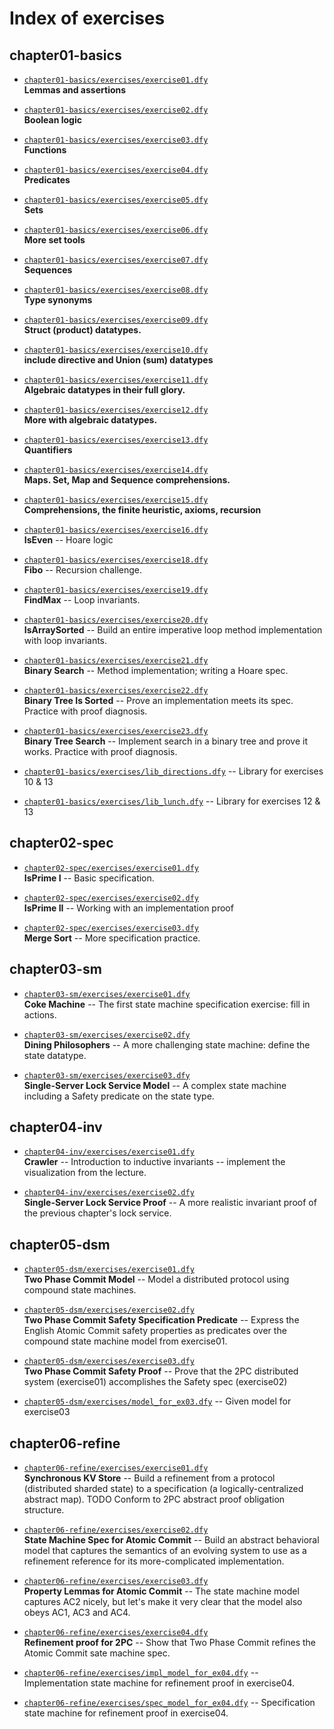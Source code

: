 # Index of exercises

## chapter01-basics

- [`chapter01-basics/exercises/exercise01.dfy`](chapter01-basics/exercises/exercise01.dfy)<br>**Lemmas and assertions**

- [`chapter01-basics/exercises/exercise02.dfy`](chapter01-basics/exercises/exercise02.dfy)<br>**Boolean logic**

- [`chapter01-basics/exercises/exercise03.dfy`](chapter01-basics/exercises/exercise03.dfy)<br>**Functions**

- [`chapter01-basics/exercises/exercise04.dfy`](chapter01-basics/exercises/exercise04.dfy)<br>**Predicates**

- [`chapter01-basics/exercises/exercise05.dfy`](chapter01-basics/exercises/exercise05.dfy)<br>**Sets**

- [`chapter01-basics/exercises/exercise06.dfy`](chapter01-basics/exercises/exercise06.dfy)<br>**More set tools**

- [`chapter01-basics/exercises/exercise07.dfy`](chapter01-basics/exercises/exercise07.dfy)<br>**Sequences**

- [`chapter01-basics/exercises/exercise08.dfy`](chapter01-basics/exercises/exercise08.dfy)<br>**Type synonyms**

- [`chapter01-basics/exercises/exercise09.dfy`](chapter01-basics/exercises/exercise09.dfy)<br>**Struct (product) datatypes.**

- [`chapter01-basics/exercises/exercise10.dfy`](chapter01-basics/exercises/exercise10.dfy)<br>**include directive and Union (sum) datatypes**

- [`chapter01-basics/exercises/exercise11.dfy`](chapter01-basics/exercises/exercise11.dfy)<br>**Algebraic datatypes in their full glory.**

- [`chapter01-basics/exercises/exercise12.dfy`](chapter01-basics/exercises/exercise12.dfy)<br>**More with algebraic datatypes.**

- [`chapter01-basics/exercises/exercise13.dfy`](chapter01-basics/exercises/exercise13.dfy)<br>**Quantifiers**

- [`chapter01-basics/exercises/exercise14.dfy`](chapter01-basics/exercises/exercise14.dfy)<br>**Maps. Set, Map and Sequence comprehensions.**

- [`chapter01-basics/exercises/exercise15.dfy`](chapter01-basics/exercises/exercise15.dfy)<br>**Comprehensions, the finite heuristic, axioms, recursion**

- [`chapter01-basics/exercises/exercise16.dfy`](chapter01-basics/exercises/exercise16.dfy)<br>**IsEven** -- Hoare logic

- [`chapter01-basics/exercises/exercise18.dfy`](chapter01-basics/exercises/exercise18.dfy)<br>**Fibo** -- Recursion challenge.

- [`chapter01-basics/exercises/exercise19.dfy`](chapter01-basics/exercises/exercise19.dfy)<br>**FindMax** -- Loop invariants.

- [`chapter01-basics/exercises/exercise20.dfy`](chapter01-basics/exercises/exercise20.dfy)<br>**IsArraySorted** -- Build an entire imperative loop method implementation with loop invariants.

- [`chapter01-basics/exercises/exercise21.dfy`](chapter01-basics/exercises/exercise21.dfy)<br>**Binary Search** -- Method implementation; writing a Hoare spec.

- [`chapter01-basics/exercises/exercise22.dfy`](chapter01-basics/exercises/exercise22.dfy)<br>**Binary Tree Is Sorted** -- Prove an implementation meets its spec. Practice with proof diagnosis.

- [`chapter01-basics/exercises/exercise23.dfy`](chapter01-basics/exercises/exercise23.dfy)<br>**Binary Tree Search** -- Implement search in a binary tree and prove it works. Practice with proof diagnosis.

- [`chapter01-basics/exercises/lib_directions.dfy`](chapter01-basics/exercises/lib_directions.dfy) -- Library for exercises 10 & 13

- [`chapter01-basics/exercises/lib_lunch.dfy`](chapter01-basics/exercises/lib_lunch.dfy) -- Library for exercises 12 & 13

## chapter02-spec

- [`chapter02-spec/exercises/exercise01.dfy`](chapter02-spec/exercises/exercise01.dfy)<br>**IsPrime I** -- Basic specification.

- [`chapter02-spec/exercises/exercise02.dfy`](chapter02-spec/exercises/exercise02.dfy)<br>**IsPrime II** -- Working with an implementation proof

- [`chapter02-spec/exercises/exercise03.dfy`](chapter02-spec/exercises/exercise03.dfy)<br>**Merge Sort** -- More specification practice.

## chapter03-sm

- [`chapter03-sm/exercises/exercise01.dfy`](chapter03-sm/exercises/exercise01.dfy)<br>**Coke Machine** -- The first state machine specification exercise: fill in actions.

- [`chapter03-sm/exercises/exercise02.dfy`](chapter03-sm/exercises/exercise02.dfy)<br>**Dining Philosophers** -- A more challenging state machine: define the state datatype.

- [`chapter03-sm/exercises/exercise03.dfy`](chapter03-sm/exercises/exercise03.dfy)<br>**Single-Server Lock Service Model** -- A complex state machine including a Safety predicate on the state type.

## chapter04-inv

- [`chapter04-inv/exercises/exercise01.dfy`](chapter04-inv/exercises/exercise01.dfy)<br>**Crawler** -- Introduction to inductive invariants -- implement the visualization from the lecture.

- [`chapter04-inv/exercises/exercise02.dfy`](chapter04-inv/exercises/exercise02.dfy)<br>**Single-Server Lock Service Proof** -- A more realistic invariant proof of the previous chapter's lock service.

## chapter05-dsm

- [`chapter05-dsm/exercises/exercise01.dfy`](chapter05-dsm/exercises/exercise01.dfy)<br>**Two Phase Commit Model** -- Model a distributed protocol using compound state machines.

- [`chapter05-dsm/exercises/exercise02.dfy`](chapter05-dsm/exercises/exercise02.dfy)<br>**Two Phase Commit Safety Specification Predicate** -- Express the English Atomic Commit safety properties as predicates over the compound state machine model from exercise01.

- [`chapter05-dsm/exercises/exercise03.dfy`](chapter05-dsm/exercises/exercise03.dfy)<br>**Two Phase Commit Safety Proof** -- Prove that the 2PC distributed system (exercise01) accomplishes the Safety spec (exercise02)

- [`chapter05-dsm/exercises/model_for_ex03.dfy`](chapter05-dsm/exercises/model_for_ex03.dfy) -- Given model for exercise03

## chapter06-refine

- [`chapter06-refine/exercises/exercise01.dfy`](chapter06-refine/exercises/exercise01.dfy)<br>**Synchronous KV Store** -- Build a refinement from a protocol (distributed sharded state) to a specification (a logically-centralized abstract map). TODO Conform to 2PC abstract proof obligation structure.

- [`chapter06-refine/exercises/exercise02.dfy`](chapter06-refine/exercises/exercise02.dfy)<br>**State Machine Spec for Atomic Commit** -- Build an abstract behavioral model that captures the semantics of an evolving system to use as a refinement reference for its more-complicated implementation.

- [`chapter06-refine/exercises/exercise03.dfy`](chapter06-refine/exercises/exercise03.dfy)<br>**Property Lemmas for Atomic Commit** -- The state machine model captures AC2 nicely, but let's make it very clear that the model also obeys AC1, AC3 and AC4.

- [`chapter06-refine/exercises/exercise04.dfy`](chapter06-refine/exercises/exercise04.dfy)<br>**Refinement proof for 2PC** -- Show that Two Phase Commit refines the Atomic Commit sate machine spec.

- [`chapter06-refine/exercises/impl_model_for_ex04.dfy`](chapter06-refine/exercises/impl_model_for_ex04.dfy) -- Implementation state machine for refinement proof in exercise04.

- [`chapter06-refine/exercises/spec_model_for_ex04.dfy`](chapter06-refine/exercises/spec_model_for_ex04.dfy) -- Specification state machine for refinement proof in exercise04.

